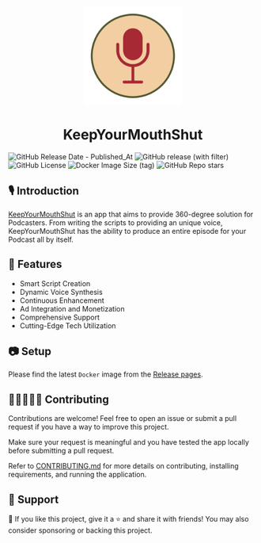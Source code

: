 <p align="center">
    <img src="assets/kyms-logo.png" width="200" height="200"/>
</p>
<h1 style="text-align: center;">KeepYourMouthShut</h1>

![GitHub Release Date - Published_At](https://img.shields.io/github/release-date/rajtilakjee/keepyourmouthshut?style=for-the-badge) ![GitHub release (with filter)](https://img.shields.io/github/v/release/rajtilakjee/keepyourmouthshut?style=for-the-badge) ![GitHub License](https://img.shields.io/github/license/rajtilakjee/keepyourmouthshut?style=for-the-badge) ![Docker Image Size (tag)](https://img.shields.io/docker/image-size/rajtilakjee/keepyourmouthshut/1.0.0?style=for-the-badge) ![GitHub Repo stars](https://img.shields.io/github/stars/rajtilakjee/keepyourmouthshut?style=for-the-badge)

## 🎙️ Introduction

[KeepYourMouthShut](https://www.keepyourmouthshut.net/) is an app that aims to provide 360-degree solution for Podcasters. From writing the scripts to providing an unique voice, KeepYourMouthShut has the ability to produce an entire episode for your Podcast all by itself.

## 📑 Features

- Smart Script Creation
- Dynamic Voice Synthesis
- Continuous Enhancement
- Ad Integration and Monetization
- Comprehensive Support
- Cutting-Edge Tech Utilization

## 📷 Setup

Please find the latest `Docker` image from the [Release pages](https://github.com/rajtilakjee/keepyourmouthshut/releases).

## 🧑🏾‍🤝‍🧑🏻 Contributing

Contributions are welcome! Feel free to open an issue or submit a pull request if you have a way to improve this project.

Make sure your request is meaningful and you have tested the app locally before submitting a pull request.

Refer to [CONTRIBUTING.md](CONTRIBUTING.md) for more details on contributing, installing requirements, and running the application.

## 💸 Support

💙 If you like this project, give it a ⭐ and share it with friends! You may also consider sponsoring or backing this project.
